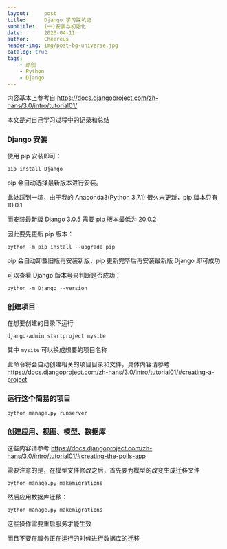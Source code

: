 ```yaml
---
layout:     post
title:      Django 学习踩坑记
subtitle:   (一)安装与初始化
date:       2020-04-11
author:     Cheereus
header-img: img/post-bg-universe.jpg
catalog: true
tags:
    - 原创
    - Python
    - Django
---
```


内容基本上参考自 <https://docs.djangoproject.com/zh-hans/3.0/intro/tutorial01/>

本文是对自己学习过程中的记录和总结

### Django 安装

使用 pip 安装即可：

```shell
pip install Django
```

pip 会自动选择最新版本进行安装。

此处踩到一坑，由于我的 Anaconda3(Python 3.7.1) 很久未更新，pip 版本只有 10.0.1

而安装最新版 Django 3.0.5 需要 pip 版本最低为 20.0.2

因此要先更新 pip 版本：

```shell
python -m pip install --upgrade pip
```

pip 会自动卸载旧版再安装新版，pip 更新完毕后再安装最新版 Django 即可成功

可以查看 Django 版本号来判断是否成功：

```shell
python -m Django --version
```

### 创建项目

在想要创建的目录下运行

```shell
django-admin startproject mysite
```

其中 `mysite` 可以换成想要的项目名称

此命令将会自动创建相关的项目目录和文件，具体内容请参考 <https://docs.djangoproject.com/zh-hans/3.0/intro/tutorial01/#creating-a-project>

### 运行这个简易的项目

```shell
python manage.py runserver
```

### 创建应用、视图、模型、数据库

这些内容请参考 <https://docs.djangoproject.com/zh-hans/3.0/intro/tutorial01/#creating-the-polls-app>

需要注意的是，在模型文件修改之后，首先要为模型的改变生成迁移文件

```shell
python manage.py makemigrations
```

然后应用数据库迁移：

```shell
python manage.py makemigrations
```

这些操作需要重启服务才能生效

而且不要在服务正在运行的时候进行数据库的迁移
